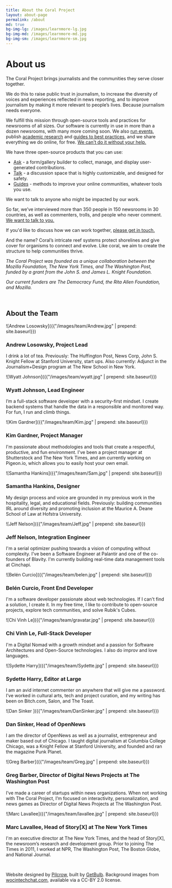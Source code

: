 ```yaml
---
title: About the Coral Project
layout: about-page
permalink: /about
md: true
bg-img-lg: /images/learnmore-lg.jpg
bg-img-md: /images/learnmore-md.jpg
bg-img-sm: /images/learnmore-sm.jpg
---
```

# About us

The Coral Project brings journalists and the communities they serve closer together. 

We do this to raise public trust in journalism, to increase the diversity of voices and experiences reflected in news reporting, and to improve journalism by making it more relevant to people’s lives. Because journalism needs everyone. 

We fulfill this mission through open-source tools and practices for newsrooms of all sizes. Our software is currently in use in more than a dozen newsrooms, with many more coming soon. We also [run events](https://blog.coralproject.net/beyond-comments-our-first-event/), publish [academic research](https://coralproject.net/research.html) and [guides to best practices](https://blog.coralproject.net/), and we share everything we do online, for free. [We can't do it without your help.](https://coralproject.net/contribute.html)

We have three open-source products that you can use:

* [Ask](/products/ask.html) -  a form/gallery builder to collect, manage, and display user-generated contributions. 
* [Talk](/products/talk.html) - a discussion space that is highly customizable, and designed for safety.
* [Guides](/products/guides.html) - methods to improve your online communities, whatever tools you use.

We want to talk to anyone who might be impacted by our work.

So far, we’ve interviewed more than 350 people in 150 newsrooms in 30 countries, as well as commenters, trolls, and people who never comment. [We want to talk to you.](/contact.html)

If you'd like to discuss how we can work together, [please get in touch.](/contact.html)

And the name? Coral’s intricate reef systems protect shorelines and give cover for organisms to connect and evolve. Like coral, we aim to create the structure to help communities thrive.

*The Coral Project was founded as a unique collaboration between the Mozilla Foundation, The New York Times, and The Washington Post, funded by a grant from the John S. and James L. Knight Foundation.*

*Our current funders are The Democracy Fund, the Rita Allen Foundation, and Mozilla.*

&nbsp;
&nbsp;

## About the Team

![Andrew Losowsky]({{"/images/team/Andrew.jpg" | prepend: site.baseurl}})

### Andrew Losowsky, Project Lead
I drink a lot of tea. Previously: The Huffington Post, News Corp, John S. Knight Fellow at Stanford University, start ups. Also currently: Adjunct in the Journalism+Design program at The New School in New York.

![Wyatt Johnson]({{"/images/team/wyatt.jpg" | prepend: site.baseurl}})

### Wyatt Johnson, Lead Engineer
I’m a full-stack software developer with a security-first mindset. I create backend systems that handle the data in a responsible and monitored way. For fun, I run and climb things.

![Kim Gardner]({{"/images/team/Kim.jpg" | prepend: site.baseurl}})

### Kim Gardner, Project Manager
I'm passionate about methodologies and tools that create a respectful, productive, and fun environment. I've been a project manager at Shutterstock and The New York Times, and am currently working on Pigeon.io, which allows you to easily host your own email.

![Samantha Hankins]({{"/images/team/Sam.jpg" | prepend: site.baseurl}})

### Samantha Hankins, Designer
My design process and voice are grounded in my previous work in the hospitality, legal, and educational fields. Previously: building communities IRL around diversity and promoting inclusion at the Maurice A. Deane School of Law at Hofstra University.

![Jeff Nelson]({{"/images/team/Jeff.jpg" | prepend: site.baseurl}})

### Jeff Nelson, Integration Engineer
I'm a serial optimizer pushing towards a vision of computing without complexity. I've been a Software Engineer at Palantir and one of the co-founders of Blavity. I'm currently building real-time data management tools at Cinchapi. 

![Belén Curcio]({{"/images/team/belen.jpg" | prepend: site.baseurl}})

### Belén Curcio, Front End Developer
I'm a software developer passionate about web technologies. If I can't find a solution, I create it. In my free time, I like to contribute to open-source projects, explore tech communities, and solve Rubik's Cubes.

![Chi Vinh Le]({{"/images/team/gravatar.jpg" | prepend: site.baseurl}})

### Chi Vinh Le, Full-Stack Developer
I'm a Digital Nomad with a growth mindset and a passion for Software Architectures and Open-Source technologies. I also do improv and love languages.

![Sydette Harry]({{"/images/team/Sydette.jpg" | prepend: site.baseurl}})

### Sydette Harry, Editor at Large
I am an avid internet commenter on anywhere that will give me a password. I’ve worked in cultural arts, tech and project curation, and my writing has been on Bitch.com, Salon, and The Toast.

![Dan Sinker ]({{"/images/team/DanSinker.jpg" | prepend: site.baseurl}})

### Dan Sinker, Head of OpenNews
I am the director of OpenNews as well as a journalist, entrepreneur and maker based out of Chicago. I taught digital journalism at Columbia College Chicago, was a Knight Fellow at Stanford University, and founded and ran the magazine Punk Planet.

![Greg Barber]({{"/images/team/Greg.jpg" | prepend: site.baseurl}})

### Greg Barber, Director of Digital News Projects at The Washington Post
I’ve made a career of startups within news organizations. When not working with The Coral Project, I’m focused on interactivity, personalization, and news games as Director of Digital News Projects at The Washington Post.

![Marc Lavallee]({{"/images/team/lavallee.jpg" | prepend: site.baseurl}})

### Marc Lavallee, Head of Story[X] at The New York Times
I'm an executive director at The New York Times, and the head of Story[X], the newsroom’s research and development group. Prior to joining The Times in 2011, I worked at NPR, The Washington Post, The Boston Globe, and National Journal.

&nbsp;
&nbsp;


Website designed by [Pilcrow](http://www.pilcrow.ie/), built by [GetBulb](http://www.getbulb.com/). Background images from [wocintechchat.com](http://www.wocintechchat.com/), available via a CC-BY 2.0 license.
